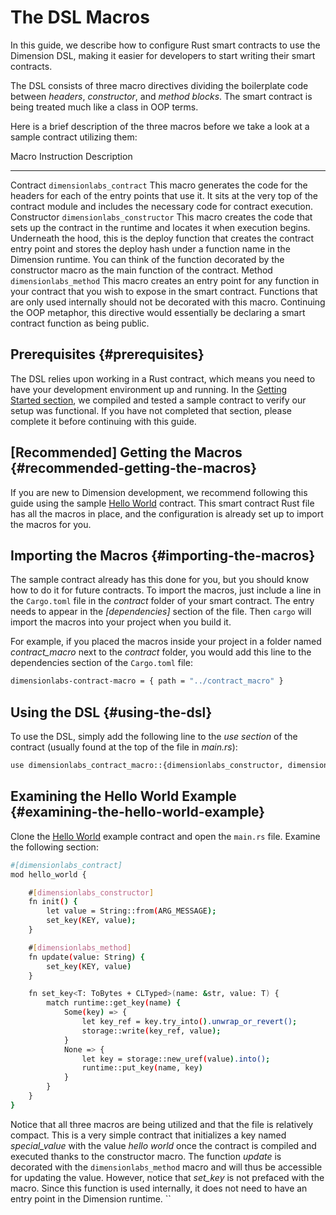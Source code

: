 # The DSL Macros

In this guide, we describe how to configure Rust smart contracts to use the Dimension DSL, making it easier for developers to start writing their smart contracts.

The DSL consists of three macro directives dividing the boilerplate code between _headers_, _constructor_, and _method blocks_. The smart contract is being treated much like a class in OOP terms.

Here is a brief description of the three macros before we take a look at a sample contract utilizing them:

Macro Instruction Description

---

Contract `dimensionlabs_contract` This macro generates the code for the headers for each of the entry points that use it. It sits at the very top of the contract module and includes the necessary code for contract execution. Constructor `dimensionlabs_constructor` This macro creates the code that sets up the contract in the runtime and locates it when execution begins. Underneath the hood, this is the deploy function that creates the contract entry point and stores the deploy hash under a function name in the Dimension runtime. You can think of the function decorated by the constructor macro as the main function of the contract. Method `dimensionlabs_method` This macro creates an entry point for any function in your contract that you wish to expose in the smart contract. Functions that are only used internally should not be decorated with this macro. Continuing the OOP metaphor, this directive would essentially be declaring a smart contract function as being public.

## Prerequisites {#prerequisites}

The DSL relies upon working in a Rust contract, which means you need to have your development environment up and running. In the [Getting Started section](https://docs.dimensionlabs.io/en/latest/dapp-dev-guide/setup-of-rust-contract-sdk.html), we compiled and tested a sample contract to verify our setup was functional. If you have not completed that section, please complete it before continuing with this guide.

## \[Recommended\] Getting the Macros {#recommended-getting-the-macros}

If you are new to Dimension development, we recommend following this guide using the sample [Hello World](https://github.com/dimension-labs/hello-world) contract. This smart contract Rust file has all the macros in place, and the configuration is already set up to import the macros for you.

## Importing the Macros {#importing-the-macros}

The sample contract already has this done for you, but you should know how to do it for future contracts. To import the macros, just include a line in the `Cargo.toml` file in the *contract* folder of your smart contract. The entry needs to appear in the *\[dependencies\]* section of the file. Then `cargo` will import the macros into your project when you build it.

For example, if you placed the macros inside your project in a folder named *contract_macro* next to the _contract_ folder, you would add this line to the dependencies section of the `Cargo.toml` file:

```bash
dimensionlabs-contract-macro = { path = "../contract_macro" }
```

## Using the DSL {#using-the-dsl}

To use the DSL, simply add the following line to the _use section_ of the contract (usually found at the top of the file in _main.rs_):

```bash
use dimensionlabs_contract_macro::{dimensionlabs_constructor, dimensionlabs_contract, dimensionlabs_method};
```

## Examining the Hello World Example {#examining-the-hello-world-example}

Clone the [Hello World](https://github.com/dimension-labs/hello-world) example contract and open the `main.rs` file. Examine the following section:

```bash
#[dimensionlabs_contract]
mod hello_world {

    #[dimensionlabs_constructor]
    fn init() {
        let value = String::from(ARG_MESSAGE);
        set_key(KEY, value);
    }

    #[dimensionlabs_method]
    fn update(value: String) {
        set_key(KEY, value)
    }

    fn set_key<T: ToBytes + CLTyped>(name: &str, value: T) {
        match runtime::get_key(name) {
            Some(key) => {
                let key_ref = key.try_into().unwrap_or_revert();
                storage::write(key_ref, value);
            }
            None => {
                let key = storage::new_uref(value).into();
                runtime::put_key(name, key)
            }
        }
    }
}
```

Notice that all three macros are being utilized and that the file is relatively compact. This is a very simple contract that initializes a key named *special_value* with the value *hello world* once the contract is compiled and executed thanks to the constructor macro. The function *update* is decorated with the `dimensionlabs_method` macro and will thus be accessible for updating the value. However, notice that *set_key* is not prefaced with the macro. Since this function is used internally, it does not need to have an entry point in the Dimension runtime. \`\`
